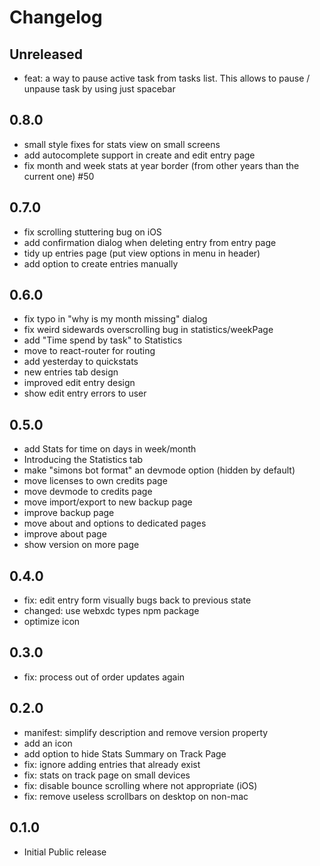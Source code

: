 # Changelog

## Unreleased

- feat: a way to pause active task from tasks list.
  This allows to pause / unpause task by using just spacebar

## 0.8.0

- small style fixes for stats view on small screens
- add autocomplete support in create and edit entry page
- fix month and week stats at year border (from other years than the current one) #50

## 0.7.0

- fix scrolling stuttering bug on iOS
- add confirmation dialog when deleting entry from entry page
- tidy up entries page (put view options in menu in header)
- add option to create entries manually

## 0.6.0

- fix typo in "why is my month missing" dialog
- fix weird sidewards overscrolling bug in statistics/weekPage
- add "Time spend by task" to Statistics
- move to react-router for routing
- add yesterday to quickstats
- new entries tab design
- improved edit entry design
- show edit entry errors to user

## 0.5.0

- add Stats for time on days in week/month
- Introducing the Statistics tab
- make "simons bot format" an devmode option (hidden by default)
- move licenses to own credits page
- move devmode to credits page
- move import/export to new backup page
- improve backup page
- move about and options to dedicated pages
- improve about page
- show version on more page

## 0.4.0

- fix: edit entry form visually bugs back to previous state
- changed: use webxdc types npm package
- optimize icon

## 0.3.0

- fix: process out of order updates again

## 0.2.0

- manifest: simplify description and remove version property
- add an icon
- add option to hide Stats Summary on Track Page
- fix: ignore adding entries that already exist
- fix: stats on track page on small devices
- fix: disable bounce scrolling where not appropriate (iOS)
- fix: remove useless scrollbars on desktop on non-mac

## 0.1.0

- Initial Public release
